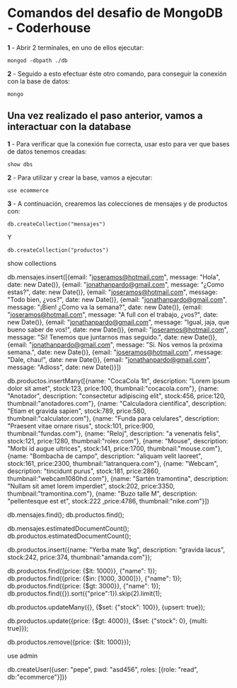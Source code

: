 # Comandos del desafio de MongoDB - Coderhouse

**1** - Abrir 2 terminales, en uno de ellos ejecutar:
```
mongod -dbpath ./db
```
**2** - Seguido a esto efectuar éste otro comando, para conseguir la conexión con la base de datos:
```
mongo
```  
## Una vez realizado el paso anterior, vamos a interactuar con la database

**1** - Para verificar que la conexión fue correcta, usar esto para ver que bases de datos tenemos creadas:
```
show dbs
```
**2** - Para utilizar y crear la base, vamos a ejecutar:
```
use ecommerce
```
**3** - A continuación, crearemos las colecciones de mensajes y de productos con: 
```
db.createCollection("mensajes")
```
Y
```
db.createCollection("productos")
```

show collections

db.mensajes.insert([{email: "joseramos@hotmail.com", message: "Hola", date: new Date()},
    {email: "jonathanpardo@gmail.com", message: "¿Como estas?", date: new Date()},
    {email: "joseramos@hotmail.com", message: "Todo bien, ¿vos?", date: new Date()},
    {email: "jonathanpardo@gmail.com", message: "¡Bien! ¿Como va la semana?", date: new Date()},
    {email: "joseramos@hotmail.com", message: "A full con el trabajo, ¿vos?", date: new Date()},
    {email: "jonathanpardo@gmail.com", message: "Igual, jaja, que bueno saber de vos!", date: new Date()},
    {email: "joseramos@hotmail.com", message: "Si! Tenemos que juntarnos mas seguido.", date: new Date()},
    {email: "jonathanpardo@gmail.com", message: "Si. Nos vemos la próxima semana.", date: new Date()},
    {email: "joseramos@hotmail.com", message: "Dale, chau!", date: new Date()},
    {email: "jonathanpardo@gmail.com", message: "Adioss", date: new Date()}])

db.productos.insertMany([{name: "CocaCola 1lt", description: "Lorem ipsum dolor sit amet", stock:123, price:100, thumbnail:"cocacola.com"},
    {name: "Anotador", description: "consectetur adipiscing elit", stock:456, price:120, thumbnail:"anotadores.com"},
    {name: "Calculadora científica", description: "Etiam et gravida sapien", stock:789, price:580, thumbnail:"calculator.com"},
    {name: "Funda para celulares", description: "Praesent vitae ornare risus", stock:101, price:900, thumbnail:"fundas.com"},
    {name: "Reloj", description: "a venenatis felis", stock:121, price:1280, thumbnail:"rolex.com"},
    {name: "Mouse", description: "Morbi id augue ultrices", stock:141, price:1700, thumbnail:"mouse.com"},
    {name: "Bombacha de campo", description: "aliquam velit laoreet", stock:161, price:2300, thumbnail:"latranquera.com"},
    {name: "Webcam", description: "tincidunt purus", stock:181, price:2860, thumbnail:"webcam1080hd.com"},
    {name: "Sartén tramontina", description: "Nullam sit amet lorem imperdiet", stock:202, price:3350, thumbnail:"tramontina.com"},
    {name: "Buzo talle M", description: "pellentesque est et", stock:222 ,price:4786, thumbnail:"nike.com"}])


db.mensajes.find();
db.productos.find();

db.mensajes.estimatedDocumentCount();
db.productos.estimatedDocumentCount();

db.productos.insert({name: "Yerba mate 1kg", description: "gravida lacus", stock:242, price:374, thumbnail:"amanda.com"});

db.productos.find({price: {$lt: 1000}}, {"name": 1});
db.productos.find({price: {$in: [1000, 3000]}}, {"name": 1});
db.productos.find({price: {$gt: 3000}}, {"name": 1});
db.productos.find({}).sort({"price":1}).skip(2).limit(1);

db.productos.updateMany({}, {$set: {"stock": 100}}, {upsert: true});

db.productos.update({price: {$gt: 4000}}, {$set: {"stock": 0}, {multi: true}});

db.productos.remove({price: {$lt: 1000}});

use admin

db.createUser({user: "pepe", pwd: "asd456", roles: [{role: "read", db:"ecommerce"}]})
